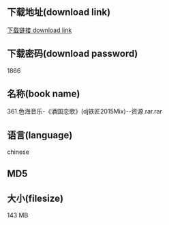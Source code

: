 ## 下载地址(download link)
[下载链接 download link](https://voluble-croquembouche-d321dc.netlify.app/?s=361.%E8%89%B2%E6%B5%B7%E9%9F%B3%E4%B9%90-%E3%80%8A%E9%85%92%E5%9B%BD%E6%81%8B%E6%AD%8C%E3%80%8B%28dj%E9%93%81%E5%8C%A02015Mix%29--%E8%B5%84%E6%BA%90.rar)

## 下载密码(download password)
1866

## 名称(book name)
361.色海音乐-《酒国恋歌》(dj铁匠2015Mix)--资源.rar.rar

## 语言(language)
chinese

## MD5


## 大小(filesize)
143 MB
